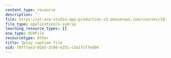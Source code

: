 ```yaml
---
content_type: resource
description: ''
file: https://ol-ocw-studio-app-production.s3.amazonaws.com/courses/18-06sc-linear-algebra-fall-2011/78fffae302b52c86e251c3a17cf7ed04_YzZUIYRCE38.srt
file_type: application/x-subrip
learning_resource_types: []
ocw_type: OCWFile
resourcetype: Other
title: 3play caption file
uid: 78fffae3-02b5-2c86-e251-c3a17cf7ed04
---
```

